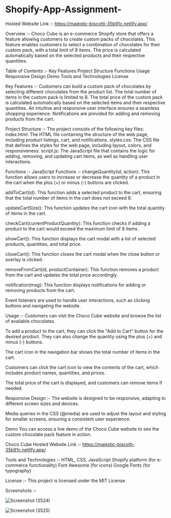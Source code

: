 # Shopify-App-Assignment-
Hosted Website Link :- https://majestic-biscotti-35b91c.netlify.app/

Overview :-
Choco Cube is an e-commerce Shopify store that offers a feature allowing customers to create custom packs of chocolates. 
This feature enables customers to select a combination of chocolates for their custom pack, with a total limit of 8 items.
The price is calculated automatically based on the selected products and their respective quantities.

Table of Contents :-
Key Features
Project Structure
Functions
Usage
Responsive Design
Demo
Tools and Technologies
License

Key Features :-
Customers can build a custom pack of chocolates by selecting different chocolates from the product list.
The total number of items in the custom pack is limited to 8.
The total price of the custom pack is calculated automatically based on the selected items and their respective quantities.
An intuitive and responsive user interface ensures a seamless shopping experience.
Notifications are provided for adding and removing products from the cart.

Project Structure :-
The project consists of the following key files:
index.html: The HTML file containing the structure of the web page, including product listings, cart, and notifications.
styles.css: The CSS file that defines the styles for the web page, including layout, colors, and responsiveness.
script.js: The JavaScript file that contains the logic for adding, removing, and updating cart items, as well as handling user interactions.

Functions :-
JavaScript Functions :-
changeQuantity(id, action): This function allows users to increase or decrease the quantity of a product in the cart when the plus (+) or minus (-) buttons are clicked.

addToCart(id): This function adds a selected product to the cart, ensuring that the total number of items in the cart does not exceed 8.

updateCartSize(): This function updates the cart icon with the total quantity of items in the cart.

checkCart(currentProductQuantity): This function checks if adding a product to the cart would exceed the maximum limit of 8 items.

showCart(): This function displays the cart modal with a list of selected products, quantities, and total price.

closeCart(): This function closes the cart modal when the close button or overlay is clicked.

removeFromCart(id, productContainer): This function removes a product from the cart and updates the total price accordingly.

notification(msg): This function displays notifications for adding or removing products from the cart.

Event listeners are used to handle user interactions, such as clicking buttons and navigating the website.

Usage :-
Customers can visit the Choco Cube website and browse the list of available chocolates.

To add a product to the cart, they can click the "Add to Cart" button for the desired product. They can also change the quantity using the plus (+) and minus (-) buttons.

The cart icon in the navigation bar shows the total number of items in the cart.

Customers can click the cart icon to view the contents of the cart, which includes product names, quantities, and prices.

The total price of the cart is displayed, and customers can remove items if needed.

Responsive Design :-
The website is designed to be responsive, adapting to different screen sizes and devices.

Media queries in the CSS (@media) are used to adjust the layout and styling for smaller screens, ensuring a consistent user experience.

Demo
You can access a live demo of the Choco Cube website to see the custom chocolate pack feature in action.

Choco Cube Hosted Website Link :- https://majestic-biscotti-35b91c.netlify.app/


Tools and Technologies :-
HTML, CSS, JavaScript
Shopify platform (for e-commerce functionality)
Font Awesome (for icons)
Google Fonts (for typography)

License :-
This project is licensed under the MIT License.

Screenshots :- 

![Screenshot (3524)](https://github.com/ABHINEET4/Shopify-App-Assignment-/assets/108821830/f320cf5b-eedf-4e7a-973a-b4dfc3b46be1)


![Screenshot (3525)](https://github.com/ABHINEET4/Shopify-App-Assignment-/assets/108821830/0292cdfa-e38e-4bbd-b677-68ec7cdb563b)

